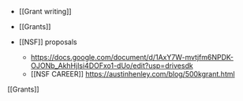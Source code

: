   - [[Grant writing]]
  - [[Grants]]

  - [[NSF]] proposals
      - https://docs.google.com/document/d/1AxY7W-mvtjfm6NPDK-OJONb_AkhHjlsi4DOFxo1-dUo/edit?usp=drivesdk
      - [[NSF CAREER]]
        https://austinhenley.com/blog/500kgrant.html

[[Grants]]
